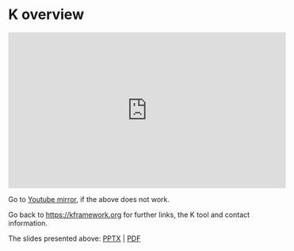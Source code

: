 # K overview

<iframe
  width="560"
  height="315"
  src="https://www.youtube.com/embed/eSaIKHQOo4c"
  frameborder="0"
  allow="accelerometer; autoplay; encrypted-media; gyroscope; picture-in-picture"
  allowfullscreen
></iframe>

Go to [Youtube mirror](http://youtu.be/eSaIKHQOo4c), if the above does not work.

Go back to https://kframework.org for further links, the K tool and contact information.

The slides presented above: [PPTX](http://www.kframework.org/images/e/e4/K-Overview.zip) | [PDF](http://www.kframework.org/images/e/eb/K-Overview.pdf)
